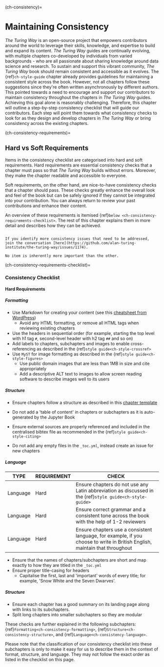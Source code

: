 (ch-consistency)=
# Maintaining Consistency

_The Turing Way_ is an open-source project that empowers contributors around the world to leverage their skills, knowledge, and expertise to build and expand its content.
_The Turing Way_ guides are continually evolving, with multiple chapters co-developed by individuals from varied backgrounds - who are all passionate about sharing knowledge around data science and research.
To sustain and support this vibrant community, _The Turing Way_ book should remain consistent and accessible as it evolves. 
The {ref}`ch-style-guide` chapter already provides guidelines for maintaining a consistent style across the book. However, not all chapters follow these suggestions since they're often written asynchronously by different authors. 
This pointed towards a need to encourage and support our contributors to maintain consistency throughout the chapters in _The Turing Way_ guides. 
Achieving this goal alone is reasonably challenging. 
Therefore, this chapter will outline a step-by-step consistency checklist that will guide our contributors.
Each step will point them towards what consistency checks to look for as they design and develop chapters in _The Turing Way_ or bring consistency across the existing chapters.

(ch-consistency-requirements)=
## Hard vs Soft Requirements

Items in the consistency checklist are categorised into hard and soft requirements. 
Hard requirements are essential consistency checks that a chapter must pass so that _The Turing Way_ builds without errors.
Moreover, they make the chapter readable and accessible to everyone.

Soft requirements, on the other hand, are nice-to-have consistency checks that a chapter should pass. 
These checks greatly enhance the overall look and feel of the book but can be safely ignored if they cannot be integrated into your contribution.
You can always return to review your past contributions and enhance their content.

An overview of these requirements is itemised {ref}`below <ch-consistency-requirements-checklist>`. The rest of this chapter explains them in more detail and describes how they can be achieved.

```{important} Please note that these requirements are not exhaustive or definitive, and neither are their classifications rigid.

If you identify more consistency issues that need to be addressed, join the conversation [here](https://github.com/alan-turing-institute/the-turing-way/issues/1174).

No item is inherently more important than the other.
```

(ch-consistency-requirements-checklist)=
### Consistency Checklist

#### Hard Requirements

##### Formatting

- Use Markdown for creating your content (see this [cheatsheet from WordPress](https://wordpress.com/support/markdown-quick-reference/))
  - Avoid any HTML formatting, or remove all HTML tags when reviewing existing chapters
- Use the headers in sequential order (for example, starting the top level with h1 tag `#`, second-level header with h2 tag `##` and so on)
- Add labels to chapters, subchapters and images to enable cross-referencing as described in the {ref}`style guide<ch-style-crossref>`
- Use `MyST` for image formatting as described in the {ref}`style guide<ch-style-figures>`
  - Use public domain images that are less than 1MB in size and cite appropriately
  - Add a descriptive ALT text to images to allow screen reading software to describe images well to its users

##### Structure

  - Ensure chapters follow a structure as described in this [chapter template](https://github.com/alan-turing-institute/the-turing-way/blob/master/templates/CHAPTER_TEMPLATE.md)
  
  - Do not add a 'table of content' in chapters or subchapters as it is auto-generated by the Jupyter Book
  - Ensure external sources are properly referenced and included in the centralised bibtex file as recommended in the {ref}`style guide<ch-style-citing>`
  - Do not add any empty files in the `_toc.yml`, instead create an issue for new chapters

##### Language

TYPE | REQUIREMENT | CHECK 
---- | ----------- | ----- 
Language | Hard | Ensure chapters do not use any Latin abbreviation as discussed in the {ref}`style guide<ch-style-guide>`
Language | Hard | Ensure correct grammar and a consistent tone across the book with the help of 1-2 reviewers
Language | Hard | Ensure chapters use a consistent language, for example, if you choose to write in British English, maintain that throughout



- Ensure that the names of chapters/subchapters are short and map exactly to how they are titled in the `_toc.yml`
- Ensure proper title-casing for headers
  - Capitalise the first, last and 'important' words of every title; for example, 'Snow White and the Seven Dwarves'.

##### Structure

  - Ensure each chapter has a good summary on its landing page along with links to its subchapters.
  - Split long chapters into smaller subchapters so they are modular
  

These checks are further explained in the following subchapters: {ref}`Formatting<ch-consistency-formatting>`, {ref}`Structure<ch-consistency-structure>`, and {ref}`Language<ch-consistency-language>`.

Please note that the classification of our consistency checklist into these subchapters is only to make it easy for us to describe them in the context of format, structure, and language.
They may not follow the exact order as listed in the checklist on this page.
